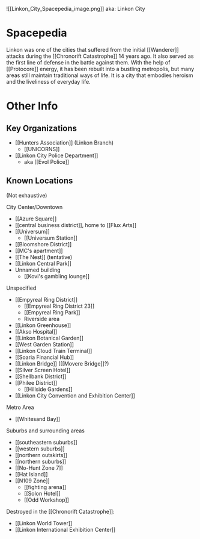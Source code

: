 ![[Linkon_City_Spacepedia_image.png]]
aka: Linkon City
# Spacepedia
Linkon was one of the cities that suffered from the initial [[Wanderer]] attacks during the [[Chronorift Catastrophe]] 14 years ago. It also served as the first line of defense in the battle against them. With the help of [[Protocore]] energy, it has been rebuilt into a bustling metropolis, but many areas still maintain traditional ways of life. It is a city that embodies heroism and the liveliness of everyday life.

# Other Info

## Key Organizations
* [[Hunters Association]] (Linkon Branch)
	* [[UNICORNS]]
* [[Linkon City Police Department]]
	* aka [[Evol Police]]

## Known Locations
(Not exhaustive)

City Center/Downtown
* [[Azure Square]]
* [[central business district]], home to [[Flux Arts]]
* [[Universum]]
	* [[Universum Station]]
* [[Bloomshore District]]
* [[MC's apartment]]
* [[The Nest]] (tentative)
* [[Linkon Central Park]]
* Unnamed building
	* [[Kovi's gambling lounge]]

Unspecified
* [[Empyreal Ring District]]
	* [[Empyreal Ring District 23]]
	* [[Empyreal Ring Park]]
	* Riverside area
* [[Linkon Greenhouse]]
* [[Akso Hospital]]
* [[Linkon Botanical Garden]]
* [[West Garden Station]]
* [[Linkon Cloud Train Terminal]]
* [[Soaria Financial Hub]]
* [[Linkon Bridge]] ([[Movere Bridge]]?)
* [[Silver Screen Hotel]]
* [[Shellbank District]]
* [[Philee District]]
	* [[Hillside Gardens]]
* [[Linkon City Convention and Exhibition Center]]

Metro Area
* [[Whitesand Bay]]

Suburbs and surrounding areas
* [[southeastern suburbs]]
* [[western suburbs]]
* [[northern outskirts]]
* [[northern suburbs]]
* [[No-Hunt Zone 7]]
* [[Hat Island]]
* [[N109 Zone]]
	* [[fighting arena]]
	* [[Solon Hotel]]
	* [[Odd Workshop]]

Destroyed in the [[Chronorift Catastrophe]]:
* [[Linkon World Tower]]
* [[Linkon International Exhibition Center]]